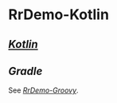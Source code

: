 # RrDemo-Kotlin

## [*Kotlin*](http://kotlinlang.org/)

## *Gradle*
See [*RrDemo-Groovy*](../groovy/readme.md#gradle).
